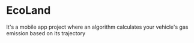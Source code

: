 # EcoLand
It's a mobile app project where an algorithm calculates your vehicle's gas emission based on its trajectory
